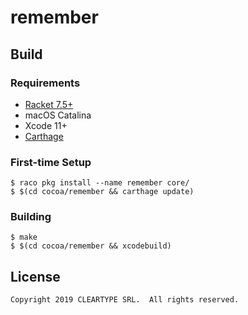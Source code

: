 # remember

## Build

### Requirements

* [Racket 7.5+](https://racket-lang.org/)
* macOS Catalina
* Xcode 11+
* [Carthage](https://github.com/Carthage/Carthage)

### First-time Setup

    $ raco pkg install --name remember core/
    $ $(cd cocoa/remember && carthage update)

### Building

    $ make
    $ $(cd cocoa/remember && xcodebuild)

## License

    Copyright 2019 CLEARTYPE SRL.  All rights reserved.
